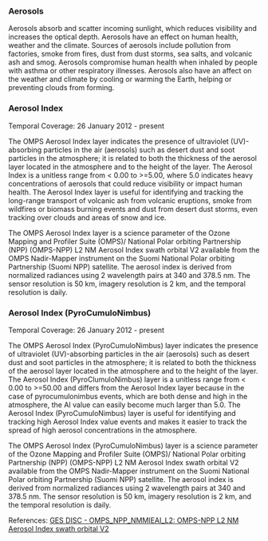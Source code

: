 ### Aerosols
Aerosols absorb and scatter incoming sunlight, which reduces visibility and increases the optical depth. Aerosols have an effect on human health, weather and the climate. Sources of aerosols include pollution from factories, smoke from fires, dust from dust storms, sea salts, and volcanic ash and smog. Aerosols compromise human health when inhaled by people with asthma or other respiratory illnesses. Aerosols also have an affect on the weather and climate by cooling or warming the Earth, helping or preventing clouds from forming.

### Aerosol Index
Temporal Coverage: 26 January 2012 - present

The OMPS Aerosol Index layer indicates the presence of ultraviolet (UV)-absorbing particles in the air (aerosols) such as desert dust and soot particles in the atmosphere; it is related to both the thickness of the aerosol layer located in the atmosphere and to the height of the layer. The Aerosol Index is a unitless range from < 0.00 to >=5.00, where 5.0 indicates heavy concentrations of aerosols that could reduce visibility or impact human health. The Aerosol Index layer is useful for identifying and tracking the long-range transport of volcanic ash from volcanic eruptions, smoke from wildfires or biomass burning events and dust from desert dust storms, even tracking over clouds and areas of snow and ice.

The OMPS Aerosol Index layer is a science parameter of the Ozone Mapping and Profiler Suite (OMPS)/ National Polar orbiting Partnership (NPP) (OMPS-NPP) L2 NM Aerosol Index swath orbital V2 available from the OMPS Nadir-Mapper instrument on the Suomi National Polar orbiting Partnership (Suomi NPP) satellite. The aerosol index is derived from normalized radiances using 2 wavelength pairs at 340 and 378.5 nm. The sensor resolution is 50 km, imagery resolution is 2 km, and the temporal resolution is daily.

### Aerosol Index (PyroCumuloNimbus)
Temporal Coverage: 26 January 2012 - present

The OMPS Aerosol Index (PyroCumuloNimbus) layer indicates the presence of ultraviolet (UV)-absorbing particles in the air (aerosols) such as desert dust and soot particles in the atmosphere; it is related to both the thickness of the aerosol layer located in the atmosphere and to the height of the layer. The Aerosol Index (PyroClumuloNimbus) layer is a unitless range from < 0.00 to >=50.00 and differs from the Aerosol Index layer because in the case of pyrocumulonimbus events, which are both dense and high in the atmosphere, the AI value can easily become much larger than 5.0. The Aerosol Index (PyroCumuloNimbus) layer is useful for identifying and tracking high Aerosol Index value events and makes it easier to track the spread of high aerosol concentrations in the atmosphere.

The OMPS Aerosol Index (PyroCumuloNimbus) layer is a science parameter of the Ozone Mapping and Profiler Suite (OMPS)/ National Polar orbiting Partnership (NPP) (OMPS-NPP) L2 NM Aerosol Index swath orbital V2 available from the OMPS Nadir-Mapper instrument on the Suomi National Polar orbiting Partnership (Suomi NPP) satellite. The aerosol index is derived from normalized radiances using 2 wavelength pairs at 340 and 378.5 nm. The sensor resolution is 50 km, imagery resolution is 2 km, and the temporal resolution is daily.

References: [GES DISC - OMPS\_NPP\_NMMIEAI\_L2: OMPS-NPP L2 NM Aerosol Index swath orbital V2](https://disc.gsfc.nasa.gov/datasets/OMPS_NPP_NMMIEAI_L2_2/summary)